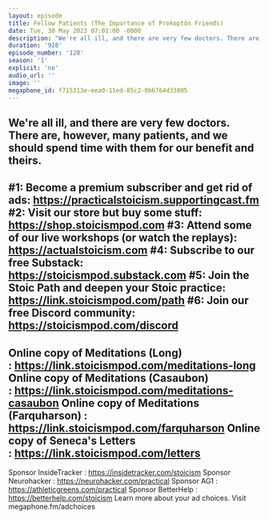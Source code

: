 ```yaml
---
layout: episode
title: Fellow Patients (The Importance of Prokoptôn Friends)
date: Tue, 30 May 2023 07:01:00 -0000
description: "We're all ill, and there are very few doctors. There are, however, many patients, and we should spend time with them for our benefit and theirs. \n--\n#1: Become a premium subscriber and get rid of ads: https://practicalstoicism.supportingcast.fm\n#2: Visit our store but buy some stuff: https://shop.stoicismpod.com\n#3: Attend some of our live workshops (or watch the replays): https://actualstoicism.com\n#4: Subscribe to our free Substack: https://stoicismpod.substack.com\n#5: Join the Stoic Path and deepen your Stoic practice: https://link.stoicismpod.com/path\n#6: Join our free Discord community: https://stoicismpod.com/discord\n--\nOnline copy of Meditations (Long) :\_https://link.stoicismpod.com/meditations-long\nOnline copy of Meditations (Casaubon) :\_https://link.stoicismpod.com/meditations-casaubon\nOnline copy of Meditations (Farquharson) : https://link.stoicismpod.com/farquharson\nOnline copy of Seneca's Letters :\_https://link.stoicismpod.com/letters\n--\nSponsor InsideTracker : https://insidetracker.com/stoicism\nSponsor Neurohacker : https://neurohacker.com/practical\nSponsor AG1 : https://athleticgreens.com/practical\nSponsor BetterHelp : https://betterhelp.com/stoicism\nLearn more about your ad choices. Visit megaphone.fm/adchoices"
duration: '928'
episode_number: '128'
season: '1'
explicit: 'no'
audio_url: ''
image: ''
megaphone_id: f715313e-eea0-11ed-85c2-0b6764d33805
---
```


We're all ill, and there are very few doctors. There are, however, many patients, and we should spend time with them for our benefit and theirs. 
--
#1: Become a premium subscriber and get rid of ads: https://practicalstoicism.supportingcast.fm
#2: Visit our store but buy some stuff: https://shop.stoicismpod.com
#3: Attend some of our live workshops (or watch the replays): https://actualstoicism.com
#4: Subscribe to our free Substack: https://stoicismpod.substack.com
#5: Join the Stoic Path and deepen your Stoic practice: https://link.stoicismpod.com/path
#6: Join our free Discord community: https://stoicismpod.com/discord
--
Online copy of Meditations (Long) : https://link.stoicismpod.com/meditations-long
Online copy of Meditations (Casaubon) : https://link.stoicismpod.com/meditations-casaubon
Online copy of Meditations (Farquharson) : https://link.stoicismpod.com/farquharson
Online copy of Seneca's Letters : https://link.stoicismpod.com/letters
--
Sponsor InsideTracker : https://insidetracker.com/stoicism
Sponsor Neurohacker : https://neurohacker.com/practical
Sponsor AG1 : https://athleticgreens.com/practical
Sponsor BetterHelp : https://betterhelp.com/stoicism
Learn more about your ad choices. Visit megaphone.fm/adchoices